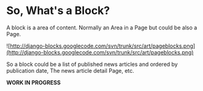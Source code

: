 # So, What's a Block? #

A block is a area of content. Normally an Area in a Page but could be also a Page.

![http://django-blocks.googlecode.com/svn/trunk/src/art/pageblocks.png](http://django-blocks.googlecode.com/svn/trunk/src/art/pageblocks.png)

So a block could be a list of published news articles and ordered by publication date, The news article detail Page, etc.



**WORK IN  PROGRESS**